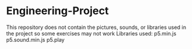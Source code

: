# Engineering-Project
This repository does not contain the pictures, sounds, or libraries used in the project so some exercises may not work
Libraries used:
  p5.min.js
  p5.sound.min.js
  p5.play
